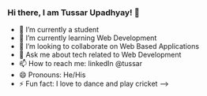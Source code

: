 ### Hi there, I am Tussar Upadhyay! 👋


- 🔭 I’m currently a student
- 🌱 I’m currently learning Web Development
- 👯 I’m looking to collaborate on Web Based Applications
- 💬 Ask me about tech related to Web Development
- 📫 How to reach me: linkedIn @tussar
- 😄 Pronouns: He/His
- ⚡ Fun fact: I love to dance and play cricket
-->
